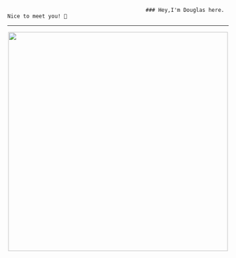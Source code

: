                                                 ### Hey,I'm Douglas here. Nice to meet you! 👋

<hr>
<div id="header" align="center">
 
  <img src="https://media.giphy.com/media/26tn33aiTi1jkl6H6/giphy.gif" width="500"/>
  
</div>
